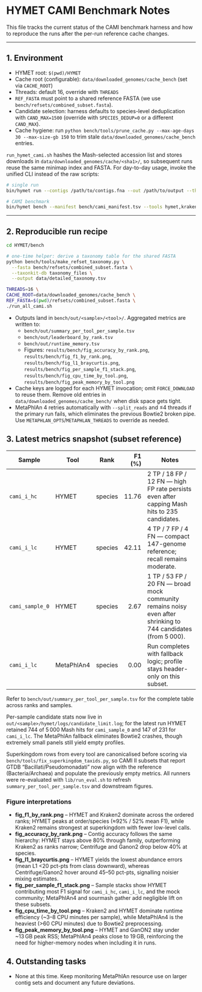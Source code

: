 # HYMET CAMI Benchmark Notes

This file tracks the current status of the CAMI benchmark harness and how to reproduce the runs after the per-run reference cache changes.

---

## 1. Environment

- HYMET root: `$(pwd)/HYMET`
- Cache root (configurable): `data/downloaded_genomes/cache_bench` (set via `CACHE_ROOT`)
- Threads: default 16, override with `THREADS`
- `REF_FASTA` must point to a shared reference FASTA (we use `bench/refsets/combined_subset.fasta`).
- Candidate selection: harness defaults to species-level deduplication with `CAND_MAX=1500` (override with `SPECIES_DEDUP=0` or a different `CAND_MAX`).
- Cache hygiene: run `python bench/tools/prune_cache.py --max-age-days 30 --max-size-gb 150` to trim stale `data/downloaded_genomes/cache_bench` entries.

`run_hymet_cami.sh` hashes the Mash-selected accession list and stores downloads in `data/downloaded_genomes/cache/<sha1>/`, so subsequent runs reuse the same minimap index and FASTA. For day-to-day usage, invoke the unified CLI instead of the raw scripts:

```bash
# single run
bin/hymet run --contigs /path/to/contigs.fna --out /path/to/output --threads 16

# CAMI benchmark
bin/hymet bench --manifest bench/cami_manifest.tsv --tools hymet,kraken2,centrifuge
```

---

## 2. Reproducible run recipe

```bash
cd HYMET/bench

# one-time helper: derive a taxonomy table for the shared FASTA
python bench/tools/make_refset_taxonomy.py \
  --fasta bench/refsets/combined_subset.fasta \
  --taxonkit-db taxonomy_files \
  --output data/detailed_taxonomy.tsv

THREADS=16 \
CACHE_ROOT=data/downloaded_genomes/cache_bench \
REF_FASTA=$(pwd)/refsets/combined_subset.fasta \
./run_all_cami.sh
```

- Outputs land in `bench/out/<sample>/<tool>/`. Aggregated metrics are written to:
  - `bench/out/summary_per_tool_per_sample.tsv`
  - `bench/out/leaderboard_by_rank.tsv`
  - `bench/out/runtime_memory.tsv`
  - Figures: `results/bench/fig_accuracy_by_rank.png`, `results/bench/fig_f1_by_rank.png`, `results/bench/fig_l1_braycurtis.png`, `results/bench/fig_per_sample_f1_stack.png`, `results/bench/fig_cpu_time_by_tool.png`, `results/bench/fig_peak_memory_by_tool.png`
- Cache keys are logged for each HYMET invocation; omit `FORCE_DOWNLOAD` to reuse them. Remove old entries in `data/downloaded_genomes/cache_bench/` when disk space gets tight.
- MetaPhlAn 4 retries automatically with `--split_reads` and ≤4 threads if the primary run fails, which eliminates the previous Bowtie2 broken pipe. Use `METAPHLAN_OPTS`/`METAPHLAN_THREADS` to override as needed.


## 3. Latest metrics snapshot (subset reference)

| Sample        | Tool      | Rank        | F1 (%) | Notes |
|---------------|-----------|-------------|-------:|-------|
| `cami_i_hc`   | HYMET     | species     | 11.76  | 2 TP / 18 FP / 12 FN — high FP rate persists even after capping Mash hits to 235 candidates. |
| `cami_i_lc`   | HYMET     | species     | 42.11  | 4 TP / 7 FP / 4 FN — compact 147-genome reference; recall remains moderate. |
| `cami_sample_0` | HYMET   | species     | 2.67   | 1 TP / 53 FP / 20 FN — broad mock community remains noisy even after shrinking to 744 candidates (from 5 000). |
| `cami_i_lc`   | MetaPhlAn4 | species    | 0.00   | Run completes with fallback logic; profile stays header-only on this subset. |

Refer to `bench/out/summary_per_tool_per_sample.tsv` for the complete table across ranks and samples.

Per-sample candidate stats now live in `out/<sample>/hymet/logs/candidate_limit.log`; for the latest run HYMET retained 744 of 5 000 Mash hits for `cami_sample_0` and 147 of 231 for `cami_i_lc`. The MetaPhlAn fallback eliminates Bowtie2 crashes, though extremely small panels still yield empty profiles.

Superkingdom rows from every tool are canonicalised before scoring via `bench/tools/fix_superkingdom_taxids.py`, so CAMI II subsets that report GTDB “Bacillati/Pseudomonadati” now align with the reference (Bacteria/Archaea) and populate the previously empty metrics. All runners were re-evaluated with `lib/run_eval.sh` to refresh `summary_per_tool_per_sample.tsv` and downstream figures.

### Figure interpretations
- **fig_f1_by_rank.png** – HYMET and Kraken2 dominate across the ordered ranks; HYMET peaks at order/species (≈92% / 52% mean F1), while Kraken2 remains strongest at superkingdom with fewer low-level calls.
- **fig_accuracy_by_rank.png** – Contig accuracy follows the same hierarchy: HYMET stays above 80% through family, outperforming Kraken2 as ranks narrow; Centrifuge and Ganon2 drop below 40% at species.
- **fig_l1_braycurtis.png** – HYMET yields the lowest abundance errors (mean L1 <20 pct-pts from class downward), whereas Centrifuge/Ganon2 hover around 45–50 pct-pts, signalling noisier mixing estimates.
- **fig_per_sample_f1_stack.png** – Sample stacks show HYMET contributing most F1 signal for `cami_i_hc`, `cami_i_lc`, and the mock community; MetaPhlAn4 and sourmash gather add negligible lift on these subsets.
- **fig_cpu_time_by_tool.png** – Kraken2 and HYMET dominate runtime efficiency (~3–8 CPU minutes per sample), while MetaPhlAn4 is the heaviest (>60 CPU minutes) due to Bowtie2 preprocessing.
- **fig_peak_memory_by_tool.png** – HYMET and GanON2 stay under ~13 GB peak RSS; MetaPhlAn4 peaks close to 19 GB, reinforcing the need for higher-memory nodes when including it in runs.



## 4. Outstanding tasks

- None at this time. Keep monitoring MetaPhlAn resource use on larger contig sets and document any future deviations.
